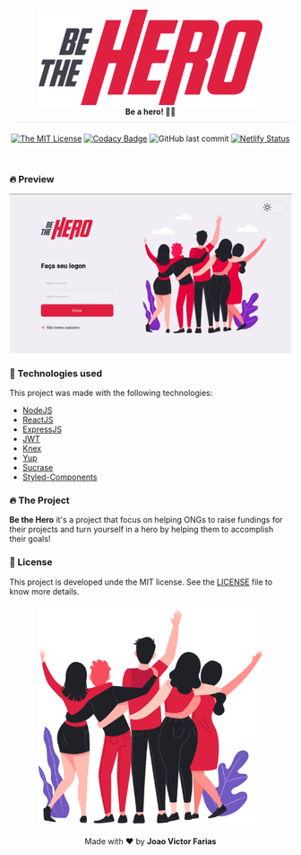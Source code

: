 <h4 align="center" style="border-bottom: 1px solid #eee; margin: 20px 0; padding-bottom: 10px;">
<img src="./img/logo.svg" width="400px" alt="logo" /><br>
 <b>Be a hero!</b> 🦸‍♂️
</h4>

<div align="center">

[![The MIT License](https://img.shields.io/badge/license-MIT-green.svg?style=flat-square)](https://github.com/jvictorfarias/be-the-hero/blob/master/LICENSE.md)
[![Codacy Badge](https://api.codacy.com/project/badge/Grade/e03bf9946db44b37bc31318b5e9de000)](https://www.codacy.com/manual/jvictorfarias/be-the-hero?utm_source=github.com&utm_medium=referral&utm_content=jvictorfarias/be-the-hero&utm_campaign=Badge_Grade)
![GitHub last commit](https://img.shields.io/github/last-commit/jvictorfarias/be-the-hero)
[![Netlify Status](https://api.netlify.com/api/v1/badges/749225ed-51f3-4f2b-85be-5a8eb32897f0/deploy-status)](https://app.netlify.com/sites/bethehero-jvictorfarias/deploys)

</div>

<br>

### :fire: Preview

<div align="center">

![Demo](img/preview.gif)

</div>

### :rocket: Technologies used

This project was made with the following technologies:

- [NodeJS](https://nodejs.org/en/)
- [ReactJS](https://pt-br.reactjs.org/)
- [ExpressJS](https://expressjs.com/pt-br/)
- [JWT](https://jwt.io/)
- [Knex](http://knexjs.org/)
- [Yup](https://github.com/jquense/yup)
- [Sucrase](https://sucrase.io/)
- [Styled-Components](https://styled-components.com/)

### :fire: The Project

<b>Be the Hero</b> it's a project that focus on helping ONGs to raise fundings for their projects and turn yourself in a hero by helping them to accomplish their goals!

### :memo: License

This project is developed unde the MIT license. See the [LICENSE](LICENSE.md) file to know more details.

<p align="center" style="margin-top: 20px;">
  <img src="./img/heroes.png" width="400px" alt="heroes" />
</p>

<p align="center" style="margin-top: 20px;">Made with ❤️ by <strong> Joao Victor Farias </p>
